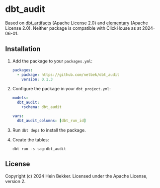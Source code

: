 # dbt_audit

Based on [dbt_artifacts](https://github.com/brooklyn-data/dbt_artifacts/tree/2.6.3) (Apache License 2.0) and [elementary](https://github.com/elementary-data/dbt-data-reliability/tree/0.15.2) (Apache License 2.0). Neither package is compatible with ClickHouse as at 2024-06-01.

## Installation

1. Add the package to your `packages.yml`:

    ```yaml
    packages:
      - package: https://github.com/netbek/dbt_audit
        version: 0.1.3
    ```

2. Configure the package in your `dbt_project.yml`:

    ```yaml
    models:
      dbt_audit:
        +schema: dbt_audit

    vars:
      dbt_audit_columns: [dbt_run_id]
    ```

3. Run `dbt deps` to install the package.

4. Create the tables:

    ```shell
    dbt run -s tag:dbt_audit
    ```

## License

Copyright (c) 2024 Hein Bekker. Licensed under the Apache License, version 2.
